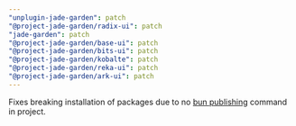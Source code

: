 ```yaml
---
"unplugin-jade-garden": patch
"@project-jade-garden/radix-ui": patch
"jade-garden": patch
"@project-jade-garden/base-ui": patch
"@project-jade-garden/bits-ui": patch
"@project-jade-garden/kobalte": patch
"@project-jade-garden/reka-ui": patch
"@project-jade-garden/ark-ui": patch
---
```


Fixes breaking installation of packages due to no [bun publishing](https://bun.sh/docs/install/catalogs#publishing) command in project.
